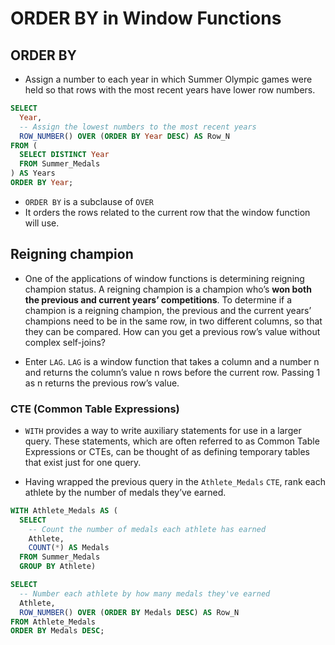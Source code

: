 ORDER BY in Window Functions
================

## ORDER BY

  - Assign a number to each year in which Summer Olympic games were held
    so that rows with the most recent years have lower row numbers.

<!-- end list -->

``` sql
SELECT
  Year,
  -- Assign the lowest numbers to the most recent years
  ROW_NUMBER() OVER (ORDER BY Year DESC) AS Row_N
FROM (
  SELECT DISTINCT Year
  FROM Summer_Medals
) AS Years
ORDER BY Year;
```

  - `ORDER BY` is a subclause of `OVER`
  - It orders the rows related to the current row that the window
    function will use.

## Reigning champion

  - One of the applications of window functions is determining reigning
    champion status. A reigning champion is a champion who’s **won both
    the previous and current years’ competitions**. To determine if a
    champion is a reigning champion, the previous and the current years’
    champions need to be in the same row, in two different columns, so
    that they can be compared. How can you get a previous row’s value
    without complex self-joins?

  - Enter `LAG`. `LAG` is a window function that takes a column and a
    number n and returns the column’s value n rows before the current
    row. Passing 1 as n returns the previous row’s value.

### CTE (Common Table Expressions)

  - `WITH` provides a way to write auxiliary statements for use in a
    larger query. These statements, which are often referred to as
    Common Table Expressions or CTEs, can be thought of as defining
    temporary tables that exist just for one query.

  - Having wrapped the previous query in the `Athlete_Medals` `CTE`,
    rank each athlete by the number of medals they’ve earned.

<!-- end list -->

``` sql
WITH Athlete_Medals AS (
  SELECT
    -- Count the number of medals each athlete has earned
    Athlete,
    COUNT(*) AS Medals
  FROM Summer_Medals
  GROUP BY Athlete)

SELECT
  -- Number each athlete by how many medals they've earned
  Athlete,
  ROW_NUMBER() OVER (ORDER BY Medals DESC) AS Row_N
FROM Athlete_Medals
ORDER BY Medals DESC;
```
